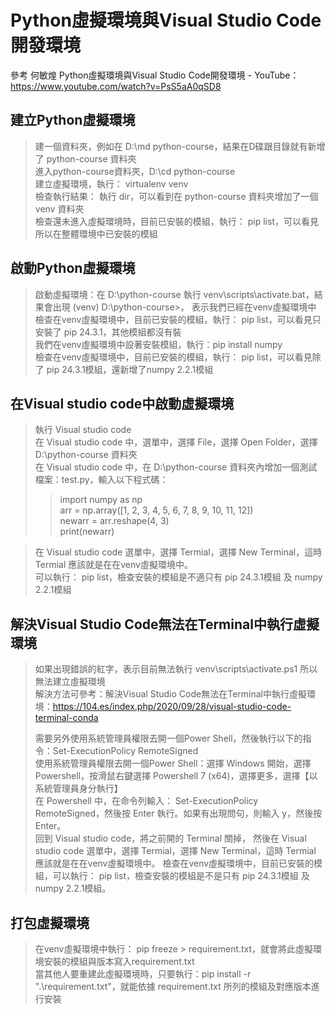 Python虛擬環境與Visual Studio Code開發環境
===
參考 何敏煌 Python虛擬環境與Visual Studio Code開發環境 - YouTube：https://www.youtube.com/watch?v=PsS5aA0qSD8 

建立Python虛擬環境
---
> 建一個資料夾，例如在 D:\md python-course，結果在D碟跟目錄就有新增了 python-course 資料夾\
> 進入python-course資料夾，D:\cd python-course\
> 建立虛擬環境，執行： virtualenv venv\
> 檢查執行結果： 執行 dir，可以看到在 python-course 資料夾增加了一個 venv 資料夾\
> 檢查還未進入虛擬環境時，目前已安裝的模組，執行： pip list，可以看見所以在整體環境中已安裝的模組

啟動Python虛擬環境
---
> 啟動虛擬環境：在 D:\python-course 執行 venv\scripts\activate.bat，結果會出現 (venv) D:\python-course>， 表示我們已經在venv虛擬環境中\
> 檢查在venv虛擬環境中，目前已安裝的模組，執行： pip list，可以看見只安裝了 pip 24.3.1，其他模組都沒有裝\
> 我們在venv虛擬環境中設著安裝模組，執行：pip install numpy\
> 檢查在venv虛擬環境中，目前已安裝的模組，執行： pip list，可以看見除了 pip 24.3.1模組，還新增了numpy 2.2.1模組

在Visual studio code中啟動虛擬環境
---
> 執行 Visual studio code\
> 在 Visual studio code 中，選單中，選擇 File，選擇 Open Folder，選擇 D:\python-course 資料夾\
> 在 Visual studio code 中，在 D:\python-course 資料夾內增加一個測試檔案：test.py，輸入以下程式碼：
>> import numpy as np\
>> arr = np.array([1, 2, 3, 4, 5, 6, 7, 8, 9, 10, 11, 12])\
>> newarr = arr.reshape(4, 3)\
>> print(newarr)

> 在 Visual studio code 選單中，選擇 Termial，選擇 New Terminal，這時 Termial 應該就是在在venv虛擬環境中。\
> 可以執行： pip list，檢查安裝的模組是不適只有 pip 24.3.1模組 及 numpy 2.2.1模組

解決Visual Studio Code無法在Terminal中執行虛擬環境
---
> 如果出現錯誤的紅字，表示目前無法執行  venv\scripts\activate.ps1 所以無法建立虛擬環境\
> 解決方法可參考：解決Visual Studio Code無法在Terminal中執行虛擬環境：https://104.es/index.php/2020/09/28/visual-studio-code-terminal-conda
> 
> 需要另外使用系統管理員權限去開一個Power Shell，然後執行以下的指令：Set-ExecutionPolicy RemoteSigned\
> 使用系統管理員權限去開一個Power Shell：選擇 Windows 開始，選擇 Powershell，按滑鼠右鍵選擇 Powershell 7 (x64)，選擇更多，選擇【以系統管理員身分執行】\
> 在 Powershell 中，在命令列輸入： Set-ExecutionPolicy RemoteSigned，然後按 Enter 執行。如果有出現問句，則輸入 y，然後按 Enter。\
> 回到 Visual studio code，將之前開的 Terminal 關掉， 然後在 Visual studio code 選單中，選擇 Termial，選擇 New Terminal，這時 Termial 應該就是在在venv虛擬環境中。
> 檢查在venv虛擬環境中，目前已安裝的模組，可以執行： pip list，檢查安裝的模組是不是只有 pip 24.3.1模組 及 numpy 2.2.1模組。
  
打包虛擬環境
---
> 在venv虛擬環境中執行： pip freeze > requirement.txt，就會將此虛擬環境安裝的模組與版本寫入requirement.txt\
> 當其他人要重建此虛擬環境時，只要執行：pip install -r ".\requirement.txt"，就能依據 requirement.txt 所列的模組及對應版本進行安裝
> 
